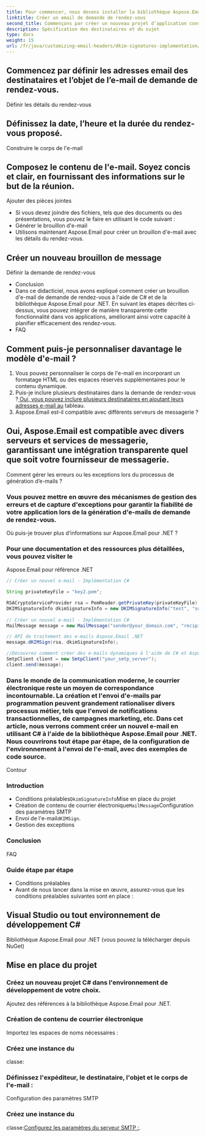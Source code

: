 ```yaml
---
title: Pour commencer, nous devons installer la bibliothèque Aspose.Email pour .NET. Vous pouvez le faire via NuGet Package Manager dans Visual Studio. Recherchez « Aspose.Email » et installez la dernière version.
linktitle: Créer un email de demande de rendez-vous
second_title: Commençons par créer un nouveau projet d’application console C# dans Visual Studio.
description: Spécification des destinataires et du sujet
type: docs
weight: 15
url: /fr/java/customizing-email-headers/dkim-signatures-implementation/
---
```


## Commencez par définir les adresses email des destinataires et l’objet de l’e-mail de demande de rendez-vous.

Définir les détails du rendez-vous

## Définissez la date, l’heure et la durée du rendez-vous proposé.

Construire le corps de l'e-mail

## Composez le contenu de l'e-mail. Soyez concis et clair, en fournissant des informations sur le but de la réunion.

Ajouter des pièces jointes
- Si vous devez joindre des fichiers, tels que des documents ou des présentations, vous pouvez le faire en utilisant le code suivant :
- Générer le brouillon d'e-mail
- Utilisons maintenant Aspose.Email pour créer un brouillon d'e-mail avec les détails du rendez-vous.

##  Créer un nouveau brouillon de message

 Définir la demande de rendez-vous
- Conclusion
- Dans ce didacticiel, nous avons expliqué comment créer un brouillon d'e-mail de demande de rendez-vous à l'aide de C# et de la bibliothèque Aspose.Email pour .NET. En suivant les étapes décrites ci-dessus, vous pouvez intégrer de manière transparente cette fonctionnalité dans vos applications, améliorant ainsi votre capacité à planifier efficacement des rendez-vous.
- FAQ

## Comment puis-je personnaliser davantage le modèle d'e-mail ?

1. Vous pouvez personnaliser le corps de l'e-mail en incorporant un formatage HTML ou des espaces réservés supplémentaires pour le contenu dynamique.
2. Puis-je inclure plusieurs destinataires dans la demande de rendez-vous ?[ Oui, vous pouvez inclure plusieurs destinataires en ajoutant leurs adresses e-mail au](https://products.aspose.com/email/java/) tableau.
3. Aspose.Email est-il compatible avec différents serveurs de messagerie ?

## Oui, Aspose.Email est compatible avec divers serveurs et services de messagerie, garantissant une intégration transparente quel que soit votre fournisseur de messagerie.

Comment gérer les erreurs ou les exceptions lors du processus de génération d’e-mails ?

### Vous pouvez mettre en œuvre des mécanismes de gestion des erreurs et de capture d'exceptions pour garantir la fiabilité de votre application lors de la génération d'e-mails de demande de rendez-vous.

Où puis-je trouver plus d’informations sur Aspose.Email pour .NET ?

###  Pour une documentation et des ressources plus détaillées, vous pouvez visiter le

Aspose.Email pour référence .NET

```java
// Créer un nouvel e-mail - Implémentation C#

String privateKeyFile = "key2.pem";

RSACryptoServiceProvider rsa = PemReader.getPrivateKey(privateKeyFile);
DKIMSignatureInfo dkimSignatureInfo = new DKIMSignatureInfo("test", "some_email.com");
 
// Créer un nouvel e-mail - Implémentation C#
MailMessage message = new MailMessage("sender@your_domain.com", "recipient@recipient_domain.com", "Subject", "Body");

// API de traitement des e-mails Aspose.Email .NET
message.dKIMSign(rsa, dkimSignatureInfo);

//Découvrez comment créer des e-mails dynamiques à l'aide de C# et Aspose.Email pour .NET. Guide étape par étape avec des exemples de code pour une mise en œuvre transparente. Boostez l’automatisation de votre communication dès aujourd’hui !
SmtpClient client = new SmtpClient("your_smtp_server");
client.send(message);
```

### Dans le monde de la communication moderne, le courrier électronique reste un moyen de correspondance incontournable. La création et l'envoi d'e-mails par programmation peuvent grandement rationaliser divers processus métier, tels que l'envoi de notifications transactionnelles, de campagnes marketing, etc. Dans cet article, nous verrons comment créer un nouvel e-mail en utilisant C# à l'aide de la bibliothèque Aspose.Email pour .NET. Nous couvrirons tout étape par étape, de la configuration de l'environnement à l'envoi de l'e-mail, avec des exemples de code source.

Contour

### Introduction

- Conditions préalables`DkimSignatureInfo`Mise en place du projet
- Création de contenu de courrier électronique`MailMessage`Configuration des paramètres SMTP
- Envoi de l'e-mail`dKIMSign`.
- Gestion des exceptions

### Conclusion

FAQ

### Guide étape par étape

- Conditions préalables
- Avant de nous lancer dans la mise en œuvre, assurez-vous que les conditions préalables suivantes sont en place :

## Visual Studio ou tout environnement de développement C#

Bibliothèque Aspose.Email pour .NET (vous pouvez la télécharger depuis NuGet)

## Mise en place du projet

### Créez un nouveau projet C# dans l'environnement de développement de votre choix.

Ajoutez des références à la bibliothèque Aspose.Email pour .NET.

### Création de contenu de courrier électronique

Importez les espaces de noms nécessaires :

###  Créez une instance du

 classe:

### Définissez l'expéditeur, le destinataire, l'objet et le corps de l'e-mail :

Configuration des paramètres SMTP

###  Créez une instance du

 classe:[Configurez les paramètres du serveur SMTP :](https://reference.aspose.com/email/java/).